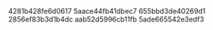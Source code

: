 4281b428fe6d0617
5aace44fb41dbec7
655bbd3de40269d1
2856ef83b3d1b4dc
aab52d5996cb11fb
5ade665542e3edf3
